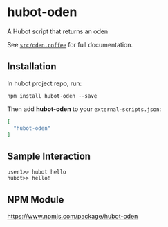# hubot-oden

A Hubot script that returns an oden

See [`src/oden.coffee`](src/oden.coffee) for full documentation.

## Installation

In hubot project repo, run:

`npm install hubot-oden --save`

Then add **hubot-oden** to your `external-scripts.json`:

```json
[
  "hubot-oden"
]
```

## Sample Interaction

```
user1>> hubot hello
hubot>> hello!
```

## NPM Module

https://www.npmjs.com/package/hubot-oden
